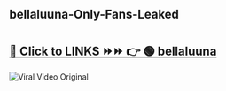 
 ## bellaluuna-Only-Fans-Leaked

# <h2><a href="https://clipsfans.com/bellaluuna&ref=git">🔗 Click to LINKS ⏩⏩ 👉 🟢 bellaluuna </a></h2>

<a href="https://clipsfans.com/bellaluuna&ref=git" rel="nofollow" data-target="animated-image.originalLink"><img src="https://i.ibb.co.com/xMMVF88/686577567.gif" alt="Viral Video Original" style="max-width: 100%; display: inline-block;" data-target="animated-image.originalImage"></a>
